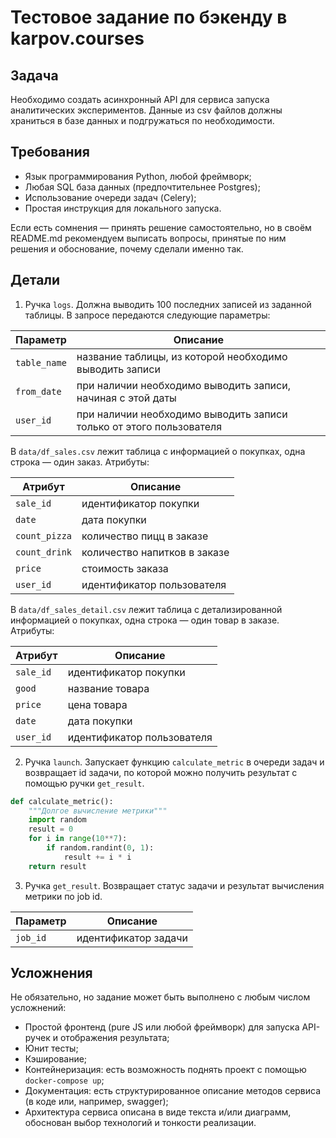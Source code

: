 # Тестовое задание по бэкенду в karpov.courses

## Задача
Необходимо создать асинхронный API для сервиса запуска аналитических экспериментов.
Данные из csv файлов должны храниться в базе данных и подгружаться по необходимости.

## Требования
* Язык программирования Python, любой фреймворк;
* Любая SQL база данных (предпочтительнее Postgres);
* Использование очереди задач (Celery);
* Простая инструкция для локального запуска.

Если есть сомнения — принять решение самостоятельно, но в своём README.md рекомендуем выписать вопросы, принятые по ним решения и обоснование, почему сделали именно так.

## Детали
1. Ручка ```logs```. Должна выводить 100 последних записей из заданной таблицы. В запросе передаются следующие параметры:

| Параметр         | Описание                                                             |
|------------------|----------------------------------------------------------------------|
| ```table_name``` | название таблицы, из которой необходимо выводить записи              |
| ```from_date```  | при наличии необходимо выводить записи, начиная с этой даты          |
| ```user_id```    | при наличии необходимо выводить записи только от этого пользователя  |

В ```data/df_sales.csv``` лежит таблица с информацией о покупках, одна строка — один заказ. Атрибуты:

| Атрибут           | Описание                     |
|-------------------|------------------------------|
| ```sale_id```     | идентификатор покупки        |
| ```date```        | дата покупки                 |
| ```count_pizza``` | количество пицц в заказе     |
| ```count_drink``` | количество напитков в заказе |
| ```price```       | стоимость заказа             |
| ```user_id```     | идентификатор пользователя   |

В ```data/df_sales_detail.csv``` лежит таблица с детализированной информацией о покупках, одна строка — один товар в заказе. Атрибуты:

| Атрибут       | Описание                   |
|---------------|----------------------------|
| ```sale_id``` | идентификатор покупки      |
| ```good```    | название товара            |
| ```price```   | цена товара                |
| ```date```    | дата покупки               |
| ```user_id``` | идентификатор пользователя |

2. Ручка ```launch```. Запускает функцию ```calculate_metric``` в очереди задач и возвращает id задачи, по которой можно получить результат с помощью ручки ```get_result```.

```python
def calculate_metric():
    """Долгое вычисление метрики"""
    import random
    result = 0
    for i in range(10**7):
        if random.randint(0, 1):
            result += i * i
    return result
```

3. Ручка ```get_result```. Возвращает статус задачи и результат вычисления метрики по job id.

| Параметр         | Описание             |
|------------------|----------------------|
| ```job_id```     | идентификатор задачи |

## Усложнения
Не обязательно, но задание может быть выполнено с любым числом усложнений:
* Простой фронтенд (pure JS или любой фреймворк) для запуска API-ручек и отображения результата;
* Юнит тесты;
* Кэширование;
* Контейнеризация: есть возможность поднять проект с помощью ```docker-compose up```;
* Документация: есть структурированное описание методов сервиса (в коде или, например, swagger);
* Архитектура сервиса описана в виде текста и/или диаграмм, обоснован выбор технологий и тонкости реализации.